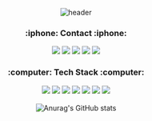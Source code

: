 <div align="center">
  
  
![header](https://capsule-render.vercel.app/api?type=waving&color=gradient&height=130)

 
  
<h3><b>:iphone:  Contact  :iphone:</b></h3>

  
<a href="https://www.instagram.com/song._.327/" target="_blank"><img src="https://img.shields.io/badge/Soey-E4405F?style=flat-square&logo=instagram&logoColor=ffffff"/></a>
<a href="https://cake-tarn-9a3.notion.site/iOS-423a550c18294ddf9846ab9259236177" target="_blank"><img src="https://img.shields.io/badge/Notion-000000?style=flat-square&logo=Notion&logoColor=ffffff"/></a>
<img src="https://img.shields.io/badge/qodwnskfh1@gmail.com-EA4335?style=flat-square&logo=Gmail&logoColor=ffffff"/></a>
<img src="https://img.shields.io/badge/jusong23@naver.com-03C75A?style=flat-square&logo=Naver&logoColor=ffffff"/></a>
<a href="https://velog.io/@jusong23" target="_blank"><img src="https://img.shields.io/badge/Velog-181717?style=flat-square&logo=Velog&logoColor=ffffff"/></a>

<h3><b>:computer:  Tech Stack  :computer:</b></h3>

<img src="https://img.shields.io/badge/Swift-F76830?style=flat-square&logo=Swift&logoColor=ffffff"/></a>
<img src="https://img.shields.io/badge/C++-00599C?style=flat-square&logo=C%2B%2B&logoColor=ffffff"/></a>
<img src="https://img.shields.io/badge/Node.js-5C3EE8?style=flat-square&logo=Node.js&logoColor=ffffff"/></a>
<img src="https://img.shields.io/badge/Figma-19B6F6?style=flat-square&logo=Figma&logoColor=ffffff"/></a>
<img src="https://img.shields.io/badge/Zeplin-F19E32?style=flat-square&logo=AntDesign&logoColor=ffffff"/></a>
<img src="https://img.shields.io/badge/Xcode-147EFB?style=flat-square&logo=Xcode&logoColor=ffffff"/></a>
<img src="https://img.shields.io/badge/Git-EB5F45?style=flat-square&logo=Git&logoColor=ffffff"/></a>
<br>
<br>
![Anurag's GitHub stats](https://github-readme-stats.vercel.app/api?username=jusong23&show_icons=true&theme=dark&hide_border=True&icon_color=White)
</div>
 
